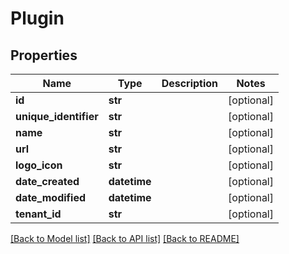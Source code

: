 # Plugin

## Properties
Name | Type | Description | Notes
------------ | ------------- | ------------- | -------------
**id** | **str** |  | [optional] 
**unique_identifier** | **str** |  | [optional] 
**name** | **str** |  | [optional] 
**url** | **str** |  | [optional] 
**logo_icon** | **str** |  | [optional] 
**date_created** | **datetime** |  | [optional] 
**date_modified** | **datetime** |  | [optional] 
**tenant_id** | **str** |  | [optional] 

[[Back to Model list]](../README.md#documentation-for-models) [[Back to API list]](../README.md#documentation-for-api-endpoints) [[Back to README]](../README.md)

